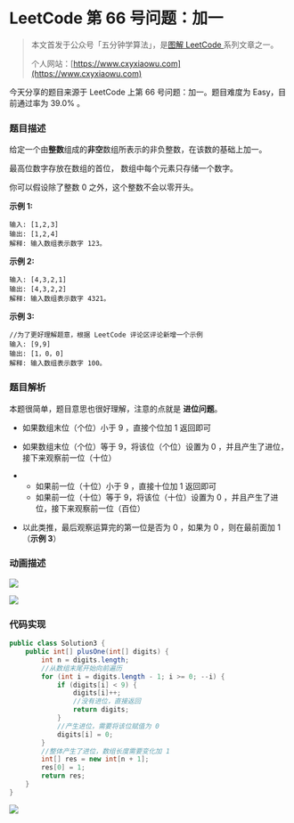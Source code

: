 # LeetCode 第 66 号问题：加一

> 本文首发于公众号「五分钟学算法」，是[图解 LeetCode ](<https://github.com/MisterBooo/LeetCodeAnimation>)系列文章之一。
>
> 个人网站：[https://www.cxyxiaowu.com](https://www.cxyxiaowu.com)

今天分享的题目来源于 LeetCode 上第 66 号问题：加一。题目难度为 Easy，目前通过率为 39.0% 。

### 题目描述

给定一个由**整数**组成的**非空**数组所表示的非负整数，在该数的基础上加一。

最高位数字存放在数组的首位， 数组中每个元素只存储一个数字。

你可以假设除了整数 0 之外，这个整数不会以零开头。

**示例 1:**

```
输入: [1,2,3]
输出: [1,2,4]
解释: 输入数组表示数字 123。
```

**示例 2:**

```
输入: [4,3,2,1]
输出: [4,3,2,2]
解释: 输入数组表示数字 4321。
```

**示例 3:**

```
//为了更好理解题意，根据 LeetCode 评论区评论新增一个示例
输入: [9,9]
输出: [1，0，0]
解释: 输入数组表示数字 100。
```

### 题目解析

本题很简单，题目意思也很好理解，注意的点就是 **进位问题**。

* 如果数组末位（个位）小于 9 ，直接个位加 1 返回即可

* 如果数组末位（个位）等于 9，将该位（个位）设置为 0 ，并且产生了进位，接下来观察前一位（十位）

* * 如果前一位（十位）小于 9 ，直接十位加 1 返回即可
  * 如果前一位（十位）等于 9，将该位（十位）设置为 0 ，并且产生了进位，接下来观察前一位（百位）

* 以此类推，最后观察运算完的第一位是否为 0 ，如果为 0 ，则在最前面加 1 （**示例 3**）

  

### 动画描述

![](https://blog-1257126549.cos.ap-guangzhou.myqcloud.com/blog/iejo0.gif)

![](https://blog-1257126549.cos.ap-guangzhou.myqcloud.com/blog/15na7.gif)



### 代码实现

```java
public class Solution3 {
    public int[] plusOne(int[] digits) {
        int n = digits.length;
        //从数组末尾开始向前遍历
        for (int i = digits.length - 1; i >= 0; --i) {
            if (digits[i] < 9) {
                digits[i]++;
                //没有进位，直接返回
                return digits;
            }
            //产生进位，需要将该位赋值为 0 
            digits[i] = 0;
        }
        //整体产生了进位，数组长度需要变化加 1
        int[] res = new int[n + 1];
        res[0] = 1;
        return res;
    }
}
```

![](https://blog-1257126549.cos.ap-guangzhou.myqcloud.com/blog/r5cpx.png)


